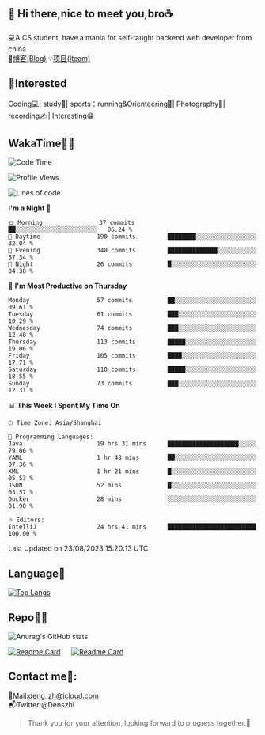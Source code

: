 👋 Hi there,nice to meet you,bro☕
---
💻A CS student, have a mania for self-taught backend web developer from china   
📌[博客(Blog)](https://github.com/HealUP/MyBlog)
💡[项目(Iteam)](https://healup.github.io/)

 <!-- waka-box start -->
 <!-- waka-box end -->
 
🧲**Interested**
--
Coding💻| study📖| sports：running&Orienteering🏃‍| Photography📸| recording✍️| Interesting😁

WakaTime👨‍💻
---
<!--START_SECTION:waka-->
![Code Time](http://img.shields.io/badge/Code%20Time-401%20hrs%2024%20mins-blue)

![Profile Views](http://img.shields.io/badge/Profile%20Views-1-blue)

![Lines of code](https://img.shields.io/badge/From%20Hello%20World%20I%27ve%20Written-168.6%20thousand%20lines%20of%20code-blue)

**I'm a Night 🦉** 

```text
🌞 Morning                37 commits          ██░░░░░░░░░░░░░░░░░░░░░░░   06.24 % 
🌆 Daytime                190 commits         ████████░░░░░░░░░░░░░░░░░   32.04 % 
🌃 Evening                340 commits         ██████████████░░░░░░░░░░░   57.34 % 
🌙 Night                  26 commits          █░░░░░░░░░░░░░░░░░░░░░░░░   04.38 % 
```
📅 **I'm Most Productive on Thursday** 

```text
Monday                   57 commits          ██░░░░░░░░░░░░░░░░░░░░░░░   09.61 % 
Tuesday                  61 commits          ███░░░░░░░░░░░░░░░░░░░░░░   10.29 % 
Wednesday                74 commits          ███░░░░░░░░░░░░░░░░░░░░░░   12.48 % 
Thursday                 113 commits         █████░░░░░░░░░░░░░░░░░░░░   19.06 % 
Friday                   105 commits         ████░░░░░░░░░░░░░░░░░░░░░   17.71 % 
Saturday                 110 commits         █████░░░░░░░░░░░░░░░░░░░░   18.55 % 
Sunday                   73 commits          ███░░░░░░░░░░░░░░░░░░░░░░   12.31 % 
```


📊 **This Week I Spent My Time On** 

```text
🕑︎ Time Zone: Asia/Shanghai

💬 Programming Languages: 
Java                     19 hrs 31 mins      ████████████████████░░░░░   79.06 % 
YAML                     1 hr 48 mins        ██░░░░░░░░░░░░░░░░░░░░░░░   07.36 % 
XML                      1 hr 21 mins        █░░░░░░░░░░░░░░░░░░░░░░░░   05.53 % 
JSON                     52 mins             █░░░░░░░░░░░░░░░░░░░░░░░░   03.57 % 
Docker                   28 mins             ░░░░░░░░░░░░░░░░░░░░░░░░░   01.90 % 

🔥 Editors: 
IntelliJ                 24 hrs 41 mins      █████████████████████████   100.00 % 
```


 Last Updated on 23/08/2023 15:20:13 UTC
<!--END_SECTION:waka-->

Language🚀
---
[![Top Langs](https://github-readme-stats.vercel.app/api/top-langs/?username=HealUP&layout=compact&hide_border=true)](https://github.com/HealUP)

Repo🧑‍💻
---
![Anurag's GitHub stats](https://github-readme-stats.vercel.app/api?username=HealUP&count_private=true&show_icons=true&theme=gruvbox&hide_border=true) 

[![Readme Card](https://github-readme-stats.vercel.app/api/pin/?username=HealUP&repo=InternetEy&theme=transparent)](https://github.com/HealUP/InternetEy) &emsp;
[![Readme Card](https://github-readme-stats.vercel.app/api/pin/?username=HealUP&repo=CampusExperience&theme=transparent)](https://github.com/HealUP/CampusExperience)


Contact me📱:
---
📮Mail:deng_zh@icloud.com  
📬Twitter:@Denszhi  

> Thank you for your attention, looking forward to progress together.🎉

